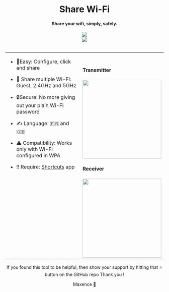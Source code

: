 # <div align="center">Share Wi-Fi</div>  
  

#### <div align="center">Share your wifi, simply, safely.</div>  
  

<div align="center">
<img src="https://img.shields.io/badge/platforms-iOS%20%7C%20macOS%20%7C%20iPadOS%20%7C%20watchOS-979797" align="center" height="" width="" />
</div>  
  

<div align="center">
<img src="https://img.shields.io/badge/Apple-Shortcuts-3E4073" align="center" height="" width="" />
</div>  
  

<br/>  


<table><tr><td valign="top" width="50%">

- 🤳Easy: Configure, click and share  
  

- 📡 Share multiple Wi-Fi: Guest, 2.4GHz and 5GHz  
  

- 🔒Secure: No more giving out your plain Wi-Fi password  
  

- ✍️ Language: 🇫🇷 and 🇬🇧 
  

- ⚠️ Compatibility: Works only with Wi-Fi configured in WPA  
  

- ‼️ Require: [Shortcuts](https://apps.apple.com/fr/app/raccourcis/id1462947752) app  


</td><td valign="top" width="50%">



<br/>  



#### Transmitter  
<div align="top">
<img src="https://media.discordapp.net/attachments/947816618824724480/976460949185765406/RPReplay_Final1652868955.gif" align="center" height="250" width="" />
</div>  
  



#### Receiver  
<div align="top">
<img src="https://media.discordapp.net/attachments/947816618824724480/976460948636332032/RPReplay_Final1652868653.gif" align="center" height="250" width="" />
</div>

  
</td></tr></table>

<div align="center">If you found this tool to be helpful, then show your support by hitting that ⭐️ button on the GitHub repo
Thank you ! 

Maxence 🦊</div>
